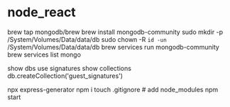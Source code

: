 # node_react
 brew tap mongodb/brew
 brew install mongodb-community
 sudo mkdir -p /System/Volumes/Data/data/db
 sudo chown -R `id -un` /System/Volumes/Data/data/db
 brew services run mongodb-community
 brew services list
 mongo
 
 show dbs
 use signatures
 show collections
 db.createCollection('guest_signatures')
 
 npx express-generator
 npm i
 touch .gitignore  # add node_modules
 npm start
 
